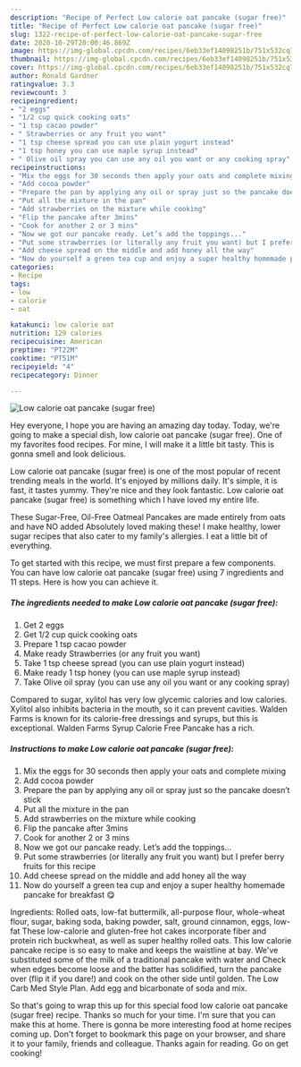 ```yaml
---
description: "Recipe of Perfect Low calorie oat pancake (sugar free)"
title: "Recipe of Perfect Low calorie oat pancake (sugar free)"
slug: 1322-recipe-of-perfect-low-calorie-oat-pancake-sugar-free
date: 2020-10-29T20:00:46.869Z
image: https://img-global.cpcdn.com/recipes/6eb33ef14098251b/751x532cq70/low-calorie-oat-pancake-sugar-free-recipe-main-photo.jpg
thumbnail: https://img-global.cpcdn.com/recipes/6eb33ef14098251b/751x532cq70/low-calorie-oat-pancake-sugar-free-recipe-main-photo.jpg
cover: https://img-global.cpcdn.com/recipes/6eb33ef14098251b/751x532cq70/low-calorie-oat-pancake-sugar-free-recipe-main-photo.jpg
author: Ronald Gardner
ratingvalue: 3.3
reviewcount: 3
recipeingredient:
- "2 eggs"
- "1/2 cup quick cooking oats"
- "1 tsp cacao powder"
- " Strawberries or any fruit you want"
- "1 tsp cheese spread you can use plain yogurt instead"
- "1 tsp honey you can use maple syrup instead"
- " Olive oil spray you can use any oil you want or any cooking spray"
recipeinstructions:
- "Mix the eggs for 30 seconds then apply your oats and complete mixing"
- "Add cocoa powder"
- "Prepare the pan by applying any oil or spray just so the pancake doesn’t stick"
- "Put all the mixture in the pan"
- "Add strawberries on the mixture while cooking"
- "Flip the pancake after 3mins"
- "Cook for another 2 or 3 mins"
- "Now we got our pancake ready. Let’s add the toppings..."
- "Put some strawberries (or literally any fruit you want) but I prefer berry fruits for this recipe"
- "Add cheese spread on the middle and add honey all the way"
- "Now do yourself a green tea cup and enjoy a super healthy homemade pancake for breakfast 😋"
categories:
- Recipe
tags:
- low
- calorie
- oat

katakunci: low calorie oat 
nutrition: 129 calories
recipecuisine: American
preptime: "PT22M"
cooktime: "PT51M"
recipeyield: "4"
recipecategory: Dinner

---
```



![Low calorie oat pancake (sugar free)](https://img-global.cpcdn.com/recipes/6eb33ef14098251b/751x532cq70/low-calorie-oat-pancake-sugar-free-recipe-main-photo.jpg)

Hey everyone, I hope you are having an amazing day today. Today, we're going to make a special dish, low calorie oat pancake (sugar free). One of my favorites food recipes. For mine, I will make it a little bit tasty. This is gonna smell and look delicious.

Low calorie oat pancake (sugar free) is one of the most popular of recent trending meals in the world. It's enjoyed by millions daily. It's simple, it is fast, it tastes yummy. They're nice and they look fantastic. Low calorie oat pancake (sugar free) is something which I have loved my entire life.

These Sugar-Free, Oil-Free Oatmeal Pancakes are made entirely from oats and have NO added Absolutely loved making these! I make healthy, lower sugar recipes that also cater to my family&#39;s allergies. I eat a little bit of everything.


To get started with this recipe, we must first prepare a few components. You can have low calorie oat pancake (sugar free) using 7 ingredients and 11 steps. Here is how you can achieve it.

<!--inarticleads1-->

##### The ingredients needed to make Low calorie oat pancake (sugar free):

1. Get 2 eggs
1. Get 1/2 cup quick cooking oats
1. Prepare 1 tsp cacao powder
1. Make ready  Strawberries (or any fruit you want)
1. Take 1 tsp cheese spread (you can use plain yogurt instead)
1. Make ready 1 tsp honey (you can use maple syrup instead)
1. Take  Olive oil spray (you can use any oil you want or any cooking spray)


Compared to sugar, xylitol has very low glycemic calories and low calories. Xylitol also inhibits bacteria in the mouth, so it can prevent cavities. Walden Farms is known for its calorie-free dressings and syrups, but this is exceptional. Walden Farms Syrup Calorie Free Pancake has a rich. 

<!--inarticleads2-->

##### Instructions to make Low calorie oat pancake (sugar free):

1. Mix the eggs for 30 seconds then apply your oats and complete mixing
1. Add cocoa powder
1. Prepare the pan by applying any oil or spray just so the pancake doesn’t stick
1. Put all the mixture in the pan
1. Add strawberries on the mixture while cooking
1. Flip the pancake after 3mins
1. Cook for another 2 or 3 mins
1. Now we got our pancake ready. Let’s add the toppings...
1. Put some strawberries (or literally any fruit you want) but I prefer berry fruits for this recipe
1. Add cheese spread on the middle and add honey all the way
1. Now do yourself a green tea cup and enjoy a super healthy homemade pancake for breakfast 😋


Ingredients: Rolled oats, low-fat buttermilk, all-purpose flour, whole-wheat flour, sugar, baking soda, baking powder, salt, ground cinnamon, eggs, low-fat These low-calorie and gluten-free hot cakes incorporate fiber and protein rich buckwheat, as well as super healthy rolled oats. This low calorie pancake recipe is so easy to make and keeps the waistline at bay. We&#39;ve substituted some of the milk of a traditional pancake with water and Check when edges become loose and the batter has solidified, turn the pancake over (flip it if you dare!) and cook on the other side until golden. The Low Carb Med Style Plan. Add egg and bicarbonate of soda and mix. 

So that's going to wrap this up for this special food low calorie oat pancake (sugar free) recipe. Thanks so much for your time. I'm sure that you can make this at home. There is gonna be more interesting food at home recipes coming up. Don't forget to bookmark this page on your browser, and share it to your family, friends and colleague. Thanks again for reading. Go on get cooking!

